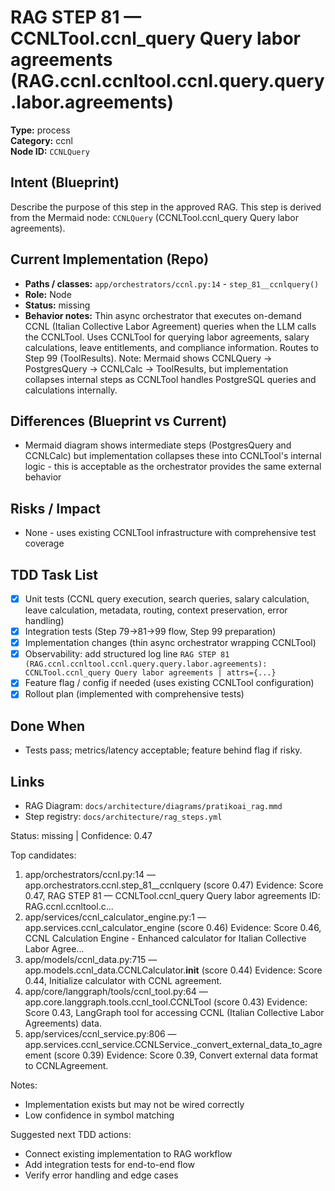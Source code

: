 # RAG STEP 81 — CCNLTool.ccnl_query Query labor agreements (RAG.ccnl.ccnltool.ccnl.query.query.labor.agreements)

**Type:** process  
**Category:** ccnl  
**Node ID:** `CCNLQuery`

## Intent (Blueprint)
Describe the purpose of this step in the approved RAG. This step is derived from the Mermaid node: `CCNLQuery` (CCNLTool.ccnl_query Query labor agreements).

## Current Implementation (Repo)
- **Paths / classes:** `app/orchestrators/ccnl.py:14` - `step_81__ccnlquery()`
- **Role:** Node
- **Status:** missing
- **Behavior notes:** Thin async orchestrator that executes on-demand CCNL (Italian Collective Labor Agreement) queries when the LLM calls the CCNLTool. Uses CCNLTool for querying labor agreements, salary calculations, leave entitlements, and compliance information. Routes to Step 99 (ToolResults). Note: Mermaid shows CCNLQuery → PostgresQuery → CCNLCalc → ToolResults, but implementation collapses internal steps as CCNLTool handles PostgreSQL queries and calculations internally.

## Differences (Blueprint vs Current)
- Mermaid diagram shows intermediate steps (PostgresQuery and CCNLCalc) but implementation collapses these into CCNLTool's internal logic - this is acceptable as the orchestrator provides the same external behavior

## Risks / Impact
- None - uses existing CCNLTool infrastructure with comprehensive test coverage

## TDD Task List
- [x] Unit tests (CCNL query execution, search queries, salary calculation, leave calculation, metadata, routing, context preservation, error handling)
- [x] Integration tests (Step 79→81→99 flow, Step 99 preparation)
- [x] Implementation changes (thin async orchestrator wrapping CCNLTool)
- [x] Observability: add structured log line
  `RAG STEP 81 (RAG.ccnl.ccnltool.ccnl.query.query.labor.agreements): CCNLTool.ccnl_query Query labor agreements | attrs={...}`
- [x] Feature flag / config if needed (uses existing CCNLTool configuration)
- [x] Rollout plan (implemented with comprehensive tests)

## Done When
- Tests pass; metrics/latency acceptable; feature behind flag if risky.

## Links
- RAG Diagram: `docs/architecture/diagrams/pratikoai_rag.mmd`
- Step registry: `docs/architecture/rag_steps.yml`


<!-- AUTO-AUDIT:BEGIN -->
Status: missing  |  Confidence: 0.47

Top candidates:
1) app/orchestrators/ccnl.py:14 — app.orchestrators.ccnl.step_81__ccnlquery (score 0.47)
   Evidence: Score 0.47, RAG STEP 81 — CCNLTool.ccnl_query Query labor agreements
ID: RAG.ccnl.ccnltool.c...
2) app/services/ccnl_calculator_engine.py:1 — app.services.ccnl_calculator_engine (score 0.46)
   Evidence: Score 0.46, CCNL Calculation Engine - Enhanced calculator for Italian Collective Labor Agree...
3) app/models/ccnl_data.py:715 — app.models.ccnl_data.CCNLCalculator.__init__ (score 0.44)
   Evidence: Score 0.44, Initialize calculator with CCNL agreement.
4) app/core/langgraph/tools/ccnl_tool.py:64 — app.core.langgraph.tools.ccnl_tool.CCNLTool (score 0.43)
   Evidence: Score 0.43, LangGraph tool for accessing CCNL (Italian Collective Labor Agreements) data.
5) app/services/ccnl_service.py:806 — app.services.ccnl_service.CCNLService._convert_external_data_to_agreement (score 0.39)
   Evidence: Score 0.39, Convert external data format to CCNLAgreement.

Notes:
- Implementation exists but may not be wired correctly
- Low confidence in symbol matching

Suggested next TDD actions:
- Connect existing implementation to RAG workflow
- Add integration tests for end-to-end flow
- Verify error handling and edge cases
<!-- AUTO-AUDIT:END -->